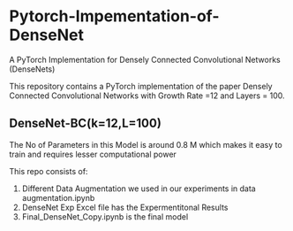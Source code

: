 # Pytorch-Impementation-of-DenseNet


A PyTorch Implementation for Densely Connected Convolutional Networks (DenseNets)

This repository contains a PyTorch implementation of the paper Densely Connected Convolutional Networks with Growth Rate =12 and Layers = 100.

## DenseNet-BC(k=12,L=100)
The No of Parameters in this Model is around 0.8 M which makes it easy to train and requires lesser computational power

This repo consists of:
1) Different Data Augmentation we used in our experiments in data augmentation.ipynb 
2) DenseNet Exp Excel file has the Expermentitonal Results
3) Final_DenseNet_Copy.ipynb is the final model 
